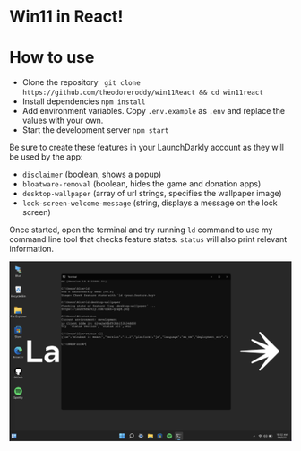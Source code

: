 # Win11 in React!

# How to use
- Clone the repository ``` git clone https://github.com/theodoreroddy/win11React && cd win11react```
- Install dependencies ``` npm install ```
- Add environment variables. Copy `.env.example` as `.env` and replace the values with your own.
- Start the development server ``` npm start ```

Be sure to create these features in your LaunchDarkly account as they will be used by the app:
- `disclaimer` (boolean, shows a popup)
- `bloatware-removal` (boolean, hides the game and donation apps)
- `desktop-wallpaper` (array of url strings, specifies the wallpaper image)
- `lock-screen-welcome-message` (string, displays a message on the lock screen)

Once started, open the terminal and try running `ld` command to use my command line tool that checks feature states. `status` will also print relevant information.

![screenshot](https://raw.githubusercontent.com/theodoreroddy/win11React/master/public/img/terminal.png "Screenshot")
